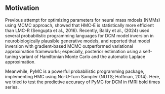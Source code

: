## Motivation

Previous attempt for optimizing parameters for neural mass mdoels (NMMs) using MCMC approach, showed that HMC-E is statistically more efficient than LMC-R (Sengupta et al., 2016). 
Recently, Baldy et al., (2024) used several probabilistic programming languages for DCM model inversion in neurobiologically plausible generative models, and reported that model inversion with gradient-based MCMC outperformed variational approximation frameworks; 
especially, posterior estimation using a self-tuning variant of Hamiltonian Monte Carlo and the automatic Laplace approximation. 

Meanwhile, PyMC is a powerful probabilistic programming package, implementing HMC using No-U-Turn Sampler (NUTS; Hoffman, 2014). Here, we tried to test the predictive accuracy of PyMC for DCM in fMRI bold times series.

